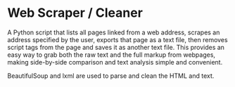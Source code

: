 # Web Scraper / Cleaner
A Python script that lists all pages linked from a web address, scrapes an address specified by the user, exports that page as a text file, then removes script tags from the page and saves it as another text file. This provides an easy way to grab both the raw text and the full markup from webpages, making side-by-side comparison and text analysis simple and convenient.

BeautifulSoup and lxml are used to parse and clean the HTML and text.
